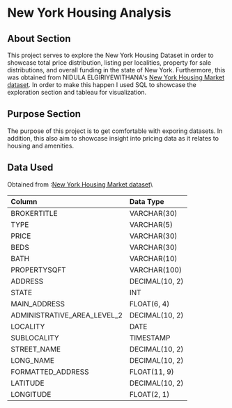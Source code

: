 # New York Housing Analysis

## About Section

This project serves to explore the New York Housing Dataset in order to showcase total price distribution, listing per localities, property for sale distributions, and overall funding in the state of New York. Furthermore, this was obtained from NIDULA ELGIRIYEWITHANA's [New York Housing Market dataset](https://www.kaggle.com/datasets/nelgiriyewithana/new-york-housing-market). In order to make this happen I used SQL to showcase the exploration section and tableau for visualization.

## Purpose Section

The purpose of this project is to get comfortable with exporing datasets. In addition, this also aim to showcase insight into pricing data as it relates to housing and amenities.

## Data Used

Obtained from :[New York Housing Market dataset](https://www.kaggle.com/datasets/nelgiriyewithana/new-york-housing-market)\

| Column                     | Data Type      |
| :--------------------------| :------------- |
| BROKERTITLE                | VARCHAR(30)    |
| TYPE                       | VARCHAR(5)     |
| PRICE                      | VARCHAR(30)    |
| BEDS                       | VARCHAR(30)    |
| BATH                       | VARCHAR(10)    |
| PROPERTYSQFT               | VARCHAR(100)   |
| ADDRESS                    | DECIMAL(10, 2) |
| STATE                      | INT            |
| MAIN_ADDRESS               | FLOAT(6, 4)    |
| ADMINISTRATIVE_AREA_LEVEL_2| DECIMAL(10, 2) |
| LOCALITY                   | DATE           |
| SUBLOCALITY                | TIMESTAMP      |
| STREET_NAME                | DECIMAL(10, 2) |
| LONG_NAME                  | DECIMAL(10, 2) |
| FORMATTED_ADDRESS          | FLOAT(11, 9)   |
| LATITUDE                   | DECIMAL(10, 2) |
| LONGITUDE                  | FLOAT(2, 1)    |

